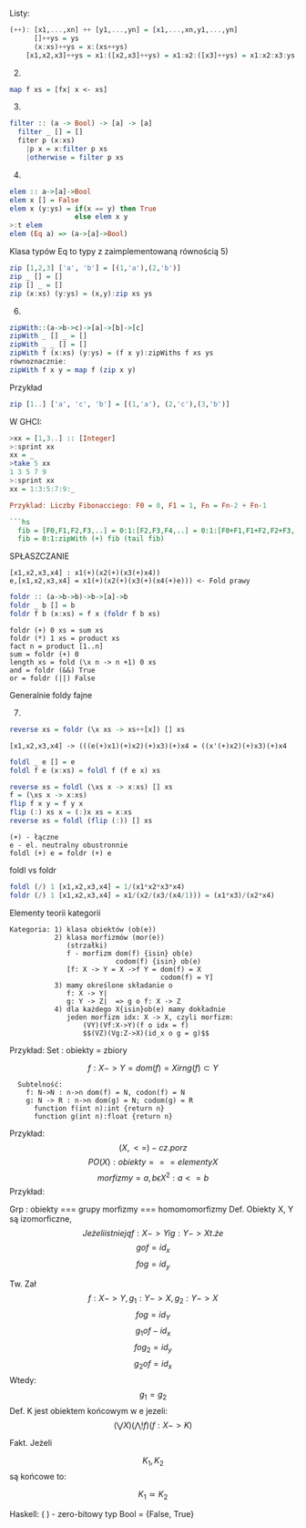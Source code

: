 Listy:
```hs
(++): [x1,...,xn] ++ [y1,...,yn] = [x1,...,xn,y1,...,yn]
      []++ys = ys
      (x:xs)++ys = x:(xs++ys)
    [x1,x2,x3]++ys = x1:([x2,x3]++ys) = x1:x2:([x3]++ys) = x1:x2:x3:ys
```
2)
```hs
map f xs = [fx| x <- xs]
```
3)
```hs
filter :: (a -> Bool) -> [a] -> [a]
  filter _ [] = []
  fiter p (x:xs)
    |p x = x:filter p xs
    |otherwise = filter p xs
```
4)
```hs
elem :: a->[a]->Bool
elem x [] = False
elem x (y:ys) = if(x == y) then True
                else elem x y
>:t elem
elem (Eq a) => (a->[a]->Bool)
```
Klasa typów Eq to typy z zaimplementowaną równością
5)
```hs
zip [1,2,3] ['a', 'b'] = [(1,'a'),(2,'b')]
zip _ [] = []
zip [] _ = []
zip (x:xs) (y:ys) = (x,y):zip xs ys 
```

6)
```hs
zipWith::(a->b->c)->[a]->[b]->[c]
zipWith _ [] _ = []
zipWith _ _ [] = []
zipWith f (x:xs) (y:ys) = (f x y):zipWiths f xs ys
równoznacznie:
zipWith f x y = map f (zip x y)
```
Przykład
```hs
zip [1..] ['a', 'c', 'b'] = [(1,'a'), (2,'c'),(3,'b')]
```

W GHCI:
```hs
>xx = [1,3..] :: [Integer]
>:sprint xx
xx = _
>take 5 xx
1 3 5 7 9
>:sprint xx
xx = 1:3:5:7:9:_

Przyklad: Liczby Fibonacciego: F0 = 0, F1 = 1, Fn = Fn-2 + Fn-1

```hs
  fib = [F0,F1,F2,F3,..] = 0:1:[F2,F3,F4,..] = 0:1:[F0+F1,F1+F2,F2+F3,...] = 0:1:fib + (tail fib)
  fib = 0:1:zipWith (+) fib (tail fib)
```

SPŁASZCZANIE
```
[x1,x2,x3,x4] : x1(+)(x2(+)(x3(+)x4))
e,[x1,x2,x3,x4] = x1(+)(x2(+)(x3(+)(x4(+)e))) <- Fold prawy
```
```hs
foldr :: (a->b->b)->b->[a]->b
foldr _ b [] = b
foldr f b (x:xs) = f x (foldr f b xs)
```

```
foldr (+) 0 xs = sum xs
foldr (*) 1 xs = product xs
fact n = product [1..n]
sum = foldr (+) 0
length xs = fold (\x n -> n +1) 0 xs
and = foldr (&&) True
or = foldr (||) False
```

Generalnie foldy fajne

7)
```hs
reverse xs = foldr (\x xs -> xs++[x]) [] xs
```

```
[x1,x2,x3,x4] -> (((e(+)x1)(+)x2)(+)x3)(+)x4 = ((x'(+)x2)(+)x3)(+)x4
```

```hs
foldl _ e [] = e
foldl f e (x:xs) = foldl f (f e x) xs 
```

```hs
reverse xs = foldl (\xs x -> x:xs) [] xs
f = (\xs x -> x:xs)
flip f x y = f y x
flip (:) xs x = (:)x xs = x:xs
reverse xs = foldl (flip (:)) [] xs
```

```
(+) - łączne
e - el. neutralny obustronnie
foldl (+) e = foldr (+) e
```

foldl vs foldr

```hs
foldl (/) 1 [x1,x2,x3,x4] = 1/(x1*x2*x3*x4)
foldr (/) 1 [x1,x2,x3,x4] = x1/(x2/(x3/(x4/1))) = (x1*x3)/(x2*x4)
```

Elementy teorii kategorii
```
Kategoria: 1) klasa obiektów (ob(e))
           2) klasa morfizmów (mor(e))
              (strzałki)
              f - morfizm dom(f) {isin} ob(e)
                          codom(f) {isin} ob(e)
              [f: X -> Y = X ->f Y = dom(f) = X
                                     codom(f) = Y]
           3) mamy określone składanie o
              f: X -> Y|
              g: Y -> Z|  => g o f: X -> Z
           4) dla każdego X{isin}ob(e) mamy dokładnie
              jeden morfizm idx: X -> X, czyli morfizm:
                  (VY)(Vf:X->Y)(f o idx = f)
                  $$(VZ)(Vg:Z->X)(id_x o g = g)$$
```      
Przykład:
Set : obiekty = zbiory

$$f: X->Y = dom(f) = X i rng(f) \subset Y$$

      Subtelność:
        f: N->N : n->n dom(f) = N, codon(f) = N
        g: N -> R : n->n dom(g) = N; codom(g) = R
          function f(int n):int {return n}
          function g(int n):float {return n}
Przykład:
$$(X, <=) - cz. porz$$
$$ PO(X) : obiekty === elementy X$$
$$ morfizmy = {a,b} \epsilon X^2 : a <= b$$
Przykład:

Grp : obiekty === grupy 
      morfizmy === homomomorfizmy
Def. Obiekty X, Y są izomorficzne,
$$ Jeżeli istnieją f: X -> Y i g: Y -> X t. że $$
$$ g o f = id_{x}$$
$$ f o g = id_{y}$$

Tw. Zał 
$$f: X -> Y, g_{1}: Y->X, g_{2}:Y->X$$
$$fog=id_{Y}$$
$$g_{1}of-id_{x}$$
$$fog_{2} = id_{y}$$
$$g_{2}of = id_{x}$$
Wtedy:
$$g_{1} = g_{2}$$
Def. K jest obiektem końcowym w e jezeli:
$$ (\bigvee X)(\bigwedge !f)(f:X->K)$$

Fakt. Jeżeli 

$$ K_{1},K_{2}$$
są końcowe to:

$$ K_{1} \simeq K_{2} $$

Haskell: ( ) - zero-bitowy typ
Bool = {False, True}


